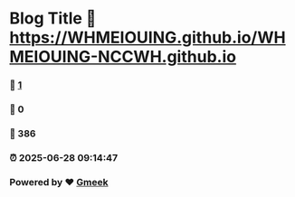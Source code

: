 # Blog Title :link: https://WHMEIOUING.github.io/WHMEIOUING-NCCWH.github.io 
### :page_facing_up: [1](https://WHMEIOUING.github.io/WHMEIOUING-NCCWH.github.io/tag.html) 
### :speech_balloon: 0 
### :hibiscus: 386 
### :alarm_clock: 2025-06-28 09:14:47 
### Powered by :heart: [Gmeek](https://github.com/Meekdai/Gmeek)
